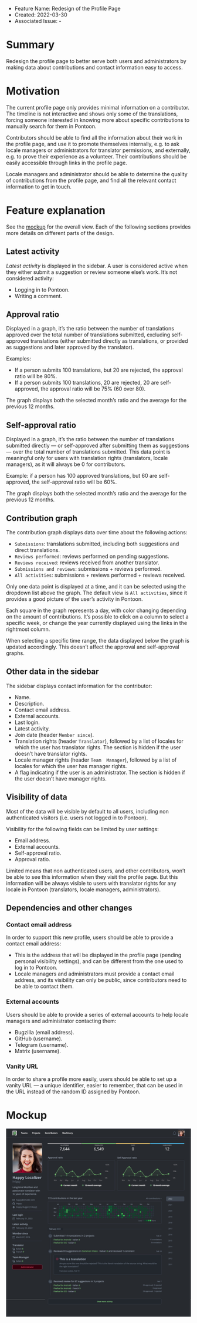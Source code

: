 - Feature Name: Redesign of the Profile Page
- Created: 2022-03-30
- Associated Issue: -

# Summary

Redesign the profile page to better serve both users and administrators by making data about contributions and contact information easy to access.

# Motivation

The current profile page only provides minimal information on a contributor. The timeline is not interactive and shows only some of the translations, forcing someone interested in knowing more about specific contributions to manually search for them in Pontoon.

Contributors should be able to find all the information about their work in the profile page, and use it to promote themselves internally, e.g. to ask locale managers or administrators for translator permissions, and externally, e.g. to prove their experience as a volunteer. Their contributions should be easily accessible through links in the profile page.

Locale managers and administrator should be able to determine the quality of contributions from the profile page, and find all the relevant contact information to get in touch.

# Feature explanation

See the [mockup](#mockup) for the overall view. Each of the following sections provides more details on different parts of the design.

## Latest activity

*Latest activity* is displayed in the sidebar. A user is considered active when they either submit a suggestion or review someone else’s work. It’s not considered activity:
* Logging in to Pontoon.
* Writing a comment.

## Approval ratio

Displayed in a graph, it’s the ratio between the number of translations approved over the total number of translations submitted, excluding self-approved translations (either submitted directly as translations, or provided as suggestions and later approved by the translator).

Examples:
* If a person submits 100 translations, but 20 are rejected, the approval ratio will be 80%.
* If a person submits 100 translations, 20 are rejected, 20 are self-approved, the approval ratio will be 75% (60 over 80).

The graph displays both the selected month’s ratio and the average for the previous 12 months.

## Self-approval ratio

Displayed in a graph, it’s the ratio between the number of translations submitted directly — or self-approved after submitting them as suggestions — over the total number of translations submitted. This data point is meaningful only for users with translation rights (translators, locale managers), as it will always be 0 for contributors.

Example: if a person has 100 approved translations, but 60 are self-approved, the self-approval ratio will be 60%.

The graph displays both the selected month’s ratio and the average for the previous 12 months.

## Contribution graph

The contribution graph displays data over time about the following actions:
* `Submissions`: translations submitted, including both suggestions and direct translations.
* `Reviews performed`: reviews performed on pending suggestions.
* `Reviews received`: reviews received from another translator.
* `Submissions and reviews`: submissions + reviews performed.
* `All activities`: submissions + reviews performed + reviews received.

Only one data point is displayed at a time, and it can be selected using the dropdown list above the graph. The default view is `All activities`, since it provides a good picture of the user’s activity in Pontoon.

Each square in the graph represents a day, with color changing depending on the amount of contributions. It’s possible to click on a column to select a specific week, or change the year currently displayed using the links in the rightmost column.

When selecting a specific time range, the data displayed below the graph is updated accordingly. This doesn’t affect the approval and self-approval graphs.

## Other data in the sidebar

The sidebar displays contact information for the contributor:
* Name.
* Description.
* Contact email address.
* External accounts.
* Last login.
* Latest activity.
* Join date (header `Member since`).
* Translation rights (header `Translator`), followed by a list of locales for which the user has translator rights. The section is hidden if the user doesn’t have translator rights.
* Locale manager rights (header `Team  Manager`), followed by a list of locales for which the user has manager rights.
* A flag indicating if the user is an administrator. The section is hidden if the user doesn’t have manager rights.

## Visibility of data

Most of the data will be visible by default to all users, including non authenticated visitors (i.e. users not logged in to Pontoon).

Visibility for the following fields can be limited by user settings:
* Email address.
* External accounts.
* Self-approval ratio.
* Approval ratio.

Limited means that non authenticated users, and other contributors, won’t be able to see this information when they visit the profile page. But this information will be always visible to users with translator rights for any locale in Pontoon (translators, locale managers, administrators).

## Dependencies and other changes

### Contact email address

In order to support this new profile, users should be able to provide a contact email address:
* This is the address that will be displayed in the profile page (pending personal visibility settings), and can be different from the one used to log in to Pontoon.
* Locale managers and administrators must provide a contact email address, and its visibility can only be public, since contributors need to be able to contact them.

### External accounts

Users should be able to provide a series of external accounts to help locale managers and administrator contacting them:
* Bugzilla (email address).
* GitHub (username).
* Telegram (username).
* Matrix (username).

### Vanity URL

In order to share a profile more easily, users should be able to set up a vanity URL — a unique identifier, easier to remember, that can be used in the URL instead of the random ID assigned by Pontoon.

# Mockup

![](0111/mockup.jpg)
